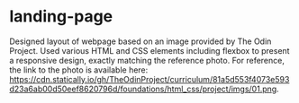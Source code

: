 # landing-page

Designed layout of webpage based on an image provided by The Odin Project. Used various HTML and CSS elements including flexbox to present a responsive design, exactly matching the reference photo. For reference, the link to the photo is available here: https://cdn.statically.io/gh/TheOdinProject/curriculum/81a5d553f4073e593d23a6ab00d50eef8620796d/foundations/html_css/project/imgs/01.png.

